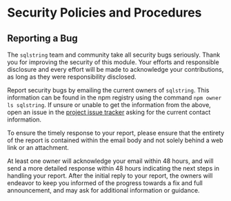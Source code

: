 # Security Policies and Procedures

## Reporting a Bug

The `sqlstring` team and community take all security bugs seriously. Thank you
for improving the security of this module. Your efforts and responsible disclosure
and every effort will be made to acknowledge your contributions, as long as they
were responsibility disclosed.

Report security bugs by emailing the current owners of `sqlstring`. This information
can be found in the npm registry using the command `npm owner ls sqlstring`.
If unsure or unable to get the information from the above, open an issue
in the [project issue tracker](https://github.com/mysqljs/sqlstring/issues)
asking for the current contact information.

To ensure the timely response to your report, please ensure that the entirety
of the report is contained within the email body and not solely behind a web
link or an attachment.

At least one owner will acknowledge your email within 48 hours, and will send a
more detailed response within 48 hours indicating the next steps in handling
your report. After the initial reply to your report, the owners will
endeavor to keep you informed of the progress towards a fix and full
announcement, and may ask for additional information or guidance.
